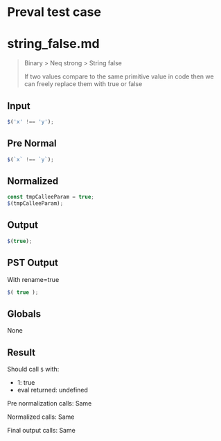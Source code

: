 # Preval test case

# string_false.md

> Binary > Neq strong > String false
>
> If two values compare to the same primitive value in code then we can freely replace them with true or false

## Input

`````js filename=intro
$('x' !== 'y');
`````

## Pre Normal


`````js filename=intro
$(`x` !== `y`);
`````

## Normalized


`````js filename=intro
const tmpCalleeParam = true;
$(tmpCalleeParam);
`````

## Output


`````js filename=intro
$(true);
`````

## PST Output

With rename=true

`````js filename=intro
$( true );
`````

## Globals

None

## Result

Should call `$` with:
 - 1: true
 - eval returned: undefined

Pre normalization calls: Same

Normalized calls: Same

Final output calls: Same
